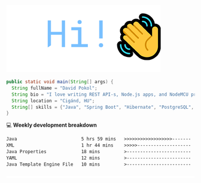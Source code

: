 ![Hi!](assets/images/hi.png)

```java
public static void main(String[] args) {
  String fullName = "David Pokol";
  String bio = "I love writing REST API-s, Node.js apps, and NodeMCU programs";
  String location = "Cigánd, HU";
  String[] skills = {"Java", "Spring Boot", "Hibernate", "PostgreSQL", "Git"};
}
```

💻 **Weekly development breakdown**
<!--START_SECTION:waka-->

```txt
Java                        5 hrs 59 mins   >>>>>>>>>>>>>>>>>>-------   70.46 %
XML                         1 hr 44 mins    >>>>>--------------------   20.37 %
Java Properties             18 mins         >------------------------   03.64 %
YAML                        12 mins         >------------------------   02.39 %
Java Template Engine File   10 mins         >------------------------   02.03 %
```

<!--END_SECTION:waka-->

![footer](assets/images/footer.png)
